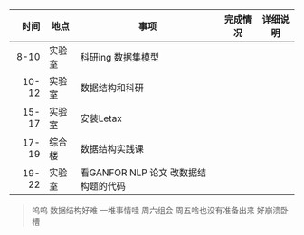 |时间|地点|事项|完成情况|详细说明|
|---:|---|---|---|---|
|8-10|实验室|科研ing  数据集模型|||
|10-12|实验室|数据结构和科研|||
|15-17|实验室|安装Letax|||
|17-19|综合楼|数据结构实践课|||
|19-22|实验室|看GANFOR NLP 论文 改数据结构题的代码|||


>呜呜 数据结构好难 一堆事情哇
>周六组会 周五啥也没有准备出来
好崩溃卧槽

